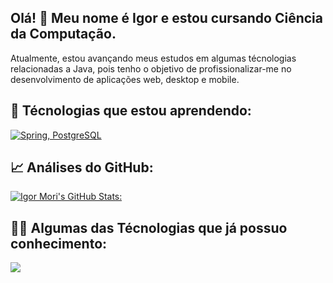 ## Olá! 👋 Meu nome é Igor e estou cursando Ciência da Computação.

Atualmente, estou avançando meus estudos em algumas técnologias relacionadas a Java, pois tenho o
objetivo de profissionalizar-me no desenvolvimento de aplicações web, desktop e mobile.

## 📝 Técnologias que estou aprendendo:
[![Spring, PostgreSQL](https://skillicons.dev/icons?i=spring,vue,postgresql)](https://skillicons.dev)


## 📈 Análises do GitHub:

[![Igor Mori's GitHub Stats:](https://github-readme-stats.vercel.app/api?username=IgorHenM&show_icons=true&theme=transparent)](https://github.com/anuraghazra/github-readme-stats)
<br>
## 👨‍💻 Algumas das Técnologias que já possuo conhecimento:

<a href="https://skillicons.dev">
    <p>
        <img src="https://skillicons.dev/icons?i=spring,vuehtml,css,js,java,maven,mysql,postgresql">
    </p>
</a>
